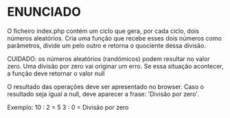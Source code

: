 # ENUNCIADO
O ficheiro index.php contém um ciclo que gera, por cada ciclo, dois números aleatórios.
Cria uma função que recebe esses dois números como parâmetros, divide um pelo outro e retorna
o quociente dessa divisão.

CUIDADO: os números aleatórios (randómicos) podem resultar no valor zero.
Uma divisão por zero vai originar um erro.
Se essa situação acontecer, a função deve retornar o valor null

O resultado das operações deve ser apresentado no browser.
Caso o resultado seja igual a null, deve aparecer a frase: 'Divisão por zero'.

Exemplo:
10 : 2 = 5
3 : 0 = Divisão por zero
